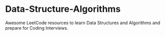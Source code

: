 # Data-Structure-Algorithms
Awesome LeetCode resources to learn Data Structures and Algorithms and prepare for Coding Interviews.
